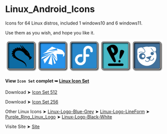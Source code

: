 # Linux_Android_Icons

Icons for 64 Linux distros, included 1 windows10 and 6 windows11.

Use them as you wish, and hope you like it. 

<img src="Linux_Android_256/Kali.png" alt="Github Project" style="width:20%;"><img src="Linux_Android_256/Garuda.png" alt="Github Project" style="width:20%;"><img src="Linux_Android_256/Fedora.png" alt="Github Project" style="width:20%;"><img src="Linux_Android_256/Pop.png" alt="Github Project" style="width:20%;"><img src="Linux_Android_256/Puppy.png" alt="Github Project" style="width:20%;">

#### View `Icon Set` complet ➥ [Linux Icon Set](https://github.com/chris1111/Linux_Android_Icons/blob/Master/View-Icon-Set.md)

Download ➤ [Icon Set 512](https://github.com/chris1111/Linux_Android_Icons/releases/download/V1/Linux_Android_512.zip)

Download ➤ [Icon Set 256](https://github.com/chris1111/Linux_Android_Icons/releases/download/V1/Linux_Android_256.zip)

Other Linux Icons ➤ [Linux-Logo-Blue-Grey](https://github.com/chris1111/Linux-Logo-Blue-Grey) ➤ [Linux-Logo-LineForm](https://github.com/chris1111/Linux-Logo-LineForm) ➤ [Purple_Ring_Linux_Logo](https://github.com/chris1111/Purple_Ring_Linux_Logo) 
➤ [Linux-Logo-Black-White](https://github.com/chris1111/Linux-Logo-Black-White)

Visite Site ➤ [Site](https://chris1111.github.io/Linux_Android_Icons/)
